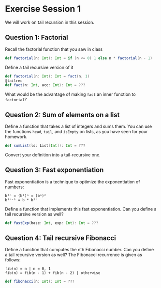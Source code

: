 # Exercise Session 1

We will work on tail recursion in this session.

## Question 1: Factorial

Recall the factorial function that you saw in class

```scala
def factorial(n: Int): Int = if (n <= 0) 1 else n * factorial(n - 1)
```

Define a tail recursive version of it

```scala
def factorial(n: Int): Int = fact(n, 1)
@tailrec
def fact(n: Int, acc: Int): Int = ???
```

What would be the advantage of making `fact` an inner function to `factorial`?

## Question 2: Sum of elements on a list

Define a function that takes a list of integers and sums them. You can use the functions `head`, `tail`, and `isEmpty` on lists, as you have seen for your homework.

```scala
def sumList(ls: List[Int]): Int = ???
```

Convert your definition into a tail-recursive one.

## Question 3: Fast exponentiation

Fast exponentiation is a technique to optimize the exponentiation of numbers:

```
b²ⁿ = (b²)ⁿ = (bⁿ)²
b²ⁿ⁺¹ = b * b²ⁿ
```

Define a function that implements this fast exponentiation. Can you define a tail recursive version as well?

```scala
def fastExp(base: Int, exp: Int): Int = ???
```

## Question 4: Tail recursive Fibonacci

Define a function that computes the nth Fibonacci number. Can you define a tail recursive version as well? The Fibonacci recurrence is given as follows:

```
fib(n) = n | n = 0, 1
fib(n) = fib(n - 1) + fib(n - 2) | otherwise
```

```scala
def fibonacci(n: Int): Int = ???
```
